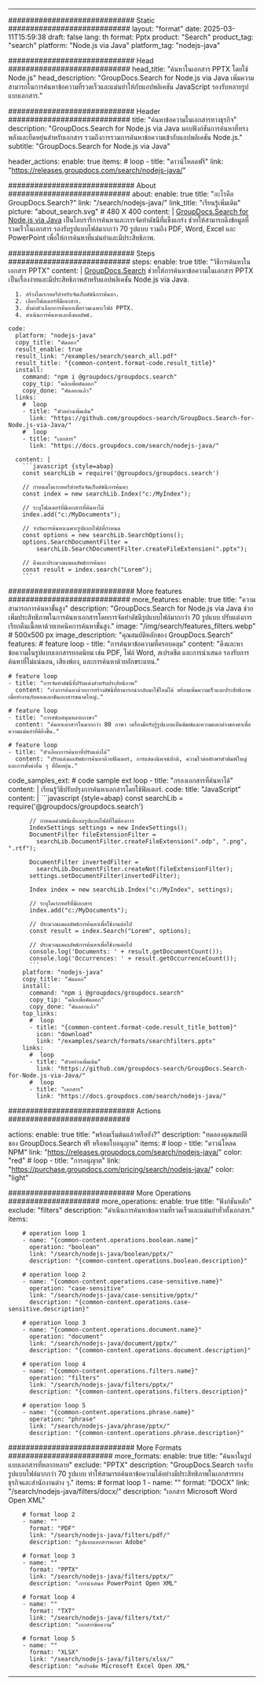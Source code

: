 
---
############################# Static ############################
layout: "format"
date:  2025-03-11T15:59:38
draft: false
lang: th
format: Pptx
product: "Search"
product_tag: "search"
platform: "Node.js via Java"
platform_tag: "nodejs-java"

############################# Head ############################
head_title: "ค้นหาในเอกสาร PPTX โดยใช้ Node.js"
head_description: "GroupDocs.Search for Node.js via Java เพิ่มความสามารถในการค้นหาข้อความที่รวดเร็วและแม่นยำให้กับแอปพลิเคชัน JavaScript รองรับหลายรูปแบบเอกสาร."

############################# Header ############################
title: "ค้นหาข้อความในเอกสารทางธุรกิจ" 
description: "GroupDocs.Search for Node.js via Java มอบฟังก์ชันการค้นหาที่ทรงพลังและยืดหยุ่นสำหรับเอกสาร รวมถึงการรวมการค้นหาข้อความเข้ากับแอปพลิเคชัน Node.js."
subtitle: "GroupDocs.Search for Node.js via Java" 

header_actions:
  enable: true
  items:
    #  loop
    - title: "ดาวน์โหลดฟรี"
      link: "https://releases.groupdocs.com/search/nodejs-java/"
      
############################# About ############################
about:
    enable: true
    title: "อะไรคือ GroupDocs.Search?"
    link: "/search/nodejs-java/"
    link_title: "เรียนรู้เพิ่มเติม"
    picture: "about_search.svg" # 480 X 400
    content: |
       [GroupDocs.Search for Node.js via Java](/search/nodejs-java/) เป็นไลบรารีการค้นหาและการจัดทำดัชนีที่แข็งแกร่ง ช่วยให้สามารถดึงข้อมูลที่รวดเร็วในเอกสาร รองรับรูปแบบไฟล์มากกว่า 70 รูปแบบ รวมถึง PDF, Word, Excel และ PowerPoint เพื่อให้การค้นหาที่แม่นยำและมีประสิทธิภาพ.

############################# Steps ############################
steps:
    enable: true
    title: "วิธีการค้นหาในเอกสาร PPTX"
    content: |
      [GroupDocs.Search](/search/nodejs-java/) ช่วยให้การค้นหาข้อความในเอกสาร PPTX เป็นเรื่องง่ายและมีประสิทธิภาพสำหรับแอปพลิเคชัน Node.js via Java.
      
      1. สร้างไดเรกทอรีสำหรับจัดเก็บดัชนีการค้นหา.
      2. เลือกโฟลเดอร์ที่มีเอกสาร.
      3. ตั้งค่าตัวเลือกการค้นหาเพื่อรวมเฉพาะไฟล์ PPTX.
      4. ดำเนินการค้นหาและดึงผลลัพธ์.
   
    code:
      platform: "nodejs-java"
      copy_title: "คัดลอก"
      result_enable: true
      result_link: "/examples/search/search_all.pdf"
      result_title: "{common-content.format-code.result_title}"
      install:
        command: "npm i @groupdocs/groupdocs.search"
        copy_tip: "คลิกเพื่อคัดลอก"
        copy_done: "คัดลอกแล้ว"
      links:
        #  loop
        - title: "ตัวอย่างเพิ่มเติม"
          link: "https://github.com/groupdocs-search/GroupDocs.Search-for-Node.js-via-Java/"
        #  loop
        - title: "เอกสาร"
          link: "https://docs.groupdocs.com/search/nodejs-java/"
          
      content: |
        ```javascript {style=abap}
        const searchLib = require('@groupdocs/groupdocs.search')

        // กำหนดไดเรกทอรีสำหรับจัดเก็บดัชนีการค้นหา
        const index = new searchLib.Index("c:/MyIndex");

        // ระบุโฟลเดอร์ที่มีเอกสารที่ค้นหาได้
        index.add("c:/MyDocuments");

        // จำกัดการค้นหาเฉพาะรูปแบบไฟล์ที่กำหนด
        const options = new searchLib.SearchOptions();
        options.SearchDocumentFilter = 
            searchLib.SearchDocumentFilter.createFileExtension(".pptx");

        // ดึงและประมวลผลผลลัพธ์การค้นหา
        const result = index.search("Lorem");
        ```            

############################# More features ############################
more_features:
  enable: true
  title: "ความสามารถการค้นหาขั้นสูง"
  description: "GroupDocs.Search for Node.js via Java ช่วยเพิ่มประสิทธิภาพในการค้นหาเอกสารโดยการจัดทำดัชนีรูปแบบไฟล์มากกว่า 70 รูปแบบ ปรับแต่งการเรียกคืนเนื้อหาด้วยเทคนิคการค้นหาขั้นสูง."
  image: "/img/search/features_filters.webp" # 500x500 px
  image_description: "คุณสมบัติหลักของ GroupDocs.Search"
  features:
    # feature loop
    - title: "การค้นหาข้อความที่ครอบคลุม"
      content: "ดึงและหาข้อความในรูปแบบเอกสารยอดนิยม เช่น PDF, ไฟล์ Word, สเปรดชีต และการนำเสนอ รองรับการค้นหาที่ไม่แน่นอน, เสียงพ้อง, และการค้นหาด้วยอักขระแทน."

    # feature loop
    - title: "การจัดทำดัชนีที่ปรับแต่งสำหรับประสิทธิภาพ"
      content: "เร่งการค้นหาด้วยการสร้างดัชนีที่สามารถนำกลับมาใช้ใหม่ได้ พร้อมเพิ่มความเร็วและประสิทธิภาพเมื่อทำงานกับคอลเลกชันเอกสารขนาดใหญ่."

    # feature loop
    - title: "การสนับสนุนหลายภาษา"
      content: "ค้นหาเอกสารในมากกว่า 80 ภาษา เครื่องมือรับรู้รูปแบบแป้นพิมพ์และความแตกต่างของคำเพื่อความแม่นยำที่ดียิ่งขึ้น."

    # feature loop
    - title: "ตัวเลือกการค้นหาที่ปรับแต่งได้"
      content: "ปรับแต่งผลลัพธ์การค้นหาด้วยฟิลเตอร์, การแสดงนิพจน์ปกติ, ความไวต่ออักษรตัวพิมพ์ใหญ่ และการตั้งค่าอื่น ๆ ที่ยืดหยุ่น."
      
  code_samples_ext:
    # code sample ext loop
    - title: "กรองเอกสารที่ค้นหาได้"
      content: |
        เรียนรู้วิธีปรับปรุงการค้นหาเอกสารโดยใช้ฟิลเตอร์.
      code:
        title: "JavaScript"
        content: |
          ```javascript {style=abap}
          const searchLib = require('@groupdocs/groupdocs.search')
          
          // กำหนดค่าดัชนีเพื่อลบรูปแบบไฟล์ที่ไม่ต้องการ
          IndexSettings settings = new IndexSettings();
          DocumentFilter fileExtensionFilter = 
            searchLib.DocumentFilter.createFileExtension(".odp", ".png", ".rtf");

          DocumentFilter invertedFilter = 
            searchLib.DocumentFilter.createNot(fileExtensionFilter);
          settings.setDocumentFilter(invertedFilter);

          Index index = new searchLib.Index("c:/MyIndex", settings);
              
          // ระบุไดเรกทอรีที่มีเอกสาร
          index.add("c:/MyDocuments");

          // ประมวลผลผลลัพธ์การค้นหาเพื่อใช้งานต่อไป
          const result = index.Search("Lorem", options);
          
          // ประมวลผลผลลัพธ์การค้นหาเพื่อใช้งานต่อไป
          console.log('Documents: ' + result.getDocumentCount());
          console.log('Occurrences: ' + result.getOccurrenceCount());
          ```
        platform: "nodejs-java"
        copy_title: "คัดลอก"
        install:
          command: "npm i @groupdocs/groupdocs.search"
          copy_tip: "คลิกเพื่อคัดลอก"
          copy_done: "คัดลอกแล้ว"
        top_links:
          #  loop
          - title: "{common-content.format-code.result_title_bottom}"
            icon: "download"
            link: "/examples/search/formats/searchfilters.pptx"
        links:
          #  loop
          - title: "ตัวอย่างเพิ่มเติม"
            link: "https://github.com/groupdocs-search/GroupDocs.Search-for-Node.js-via-Java/"
          #  loop
          - title: "เอกสาร"
            link: "https://docs.groupdocs.com/search/nodejs-java/"
            

            


############################# Actions ############################

actions:
  enable: true
  title: "พร้อมเริ่มต้นแล้วหรือยัง?"
  description: "ทดลองคุณสมบัติของ GroupDocs.Search ฟรี หรือขอใบอนุญาต"
  items:
    #  loop
    - title: "ดาวน์โหลด NPM"
      link: "https://releases.groupdocs.com/search/nodejs-java/"
      color: "red"
        #  loop
    - title: "การอนุญาต"
      link: "https://purchase.groupdocs.com/pricing/search/nodejs-java/"
      color: "light"


############################# More Operations #####################
more_operations:
    enable: true
    title: "ฟังก์ชันหลัก"
    exclude: "filters"
    description: "ดำเนินการค้นหาข้อความที่รวดเร็วและแม่นยำทั่วทั้งเอกสาร."
    items: 
          
        # operation loop 1
        - name: "{common-content.operations.boolean.name}"
          operation: "boolean"
          link: "/search/nodejs-java/boolean/pptx/"
          description: "{common-content.operations.boolean.description}"

        # operation loop 2
        - name: "{common-content.operations.case-sensitive.name}"
          operation: "case-sensitive"
          link: "/search/nodejs-java/case-sensitive/pptx/"
          description: "{common-content.operations.case-sensitive.description}"

        # operation loop 3
        - name: "{common-content.operations.document.name}"
          operation: "document"
          link: "/search/nodejs-java/document/pptx/"
          description: "{common-content.operations.document.description}"

        # operation loop 4
        - name: "{common-content.operations.filters.name}"
          operation: "filters"
          link: "/search/nodejs-java/filters/pptx/"
          description: "{common-content.operations.filters.description}"

        # operation loop 5
        - name: "{common-content.operations.phrase.name}"
          operation: "phrase"
          link: "/search/nodejs-java/phrase/pptx/"
          description: "{common-content.operations.phrase.description}"
          
        
          
############################# More Formats ########################
more_formats:
    enable: true
    title: "ค้นหาในรูปแบบเอกสารที่หลากหลาย"
    exclude: "PPTX"
    description: "GroupDocs.Search รองรับรูปแบบไฟล์มากกว่า 70 รูปแบบ ทำให้สามารถค้นหาข้อความได้อย่างมีประสิทธิภาพในเอกสารทางธุรกิจและสำนักงานต่าง ๆ."
    items: 
        # format loop 1
        - name: ""
          format: "DOCX"
          link: "/search/nodejs-java/filters/docx/"
          description: "เอกสาร Microsoft Word Open XML"
          
        # format loop 2
        - name: ""
          format: "PDF"
          link: "/search/nodejs-java/filters/pdf/"
          description: "รูปแบบเอกสารพกพา Adobe"
          
        # format loop 3
        - name: ""
          format: "PPTX"
          link: "/search/nodejs-java/filters/pptx/"
          description: "การนำเสนอ PowerPoint Open XML"

        # format loop 4
        - name: ""
          format: "TXT"
          link: "/search/nodejs-java/filters/txt/"
          description: "เอกสารข้อความ"
          
        # format loop 5
        - name: ""
          format: "XLSX"
          link: "/search/nodejs-java/filters/xlsx/"
          description: "สเปรดชีต Microsoft Excel Open XML"
  

---